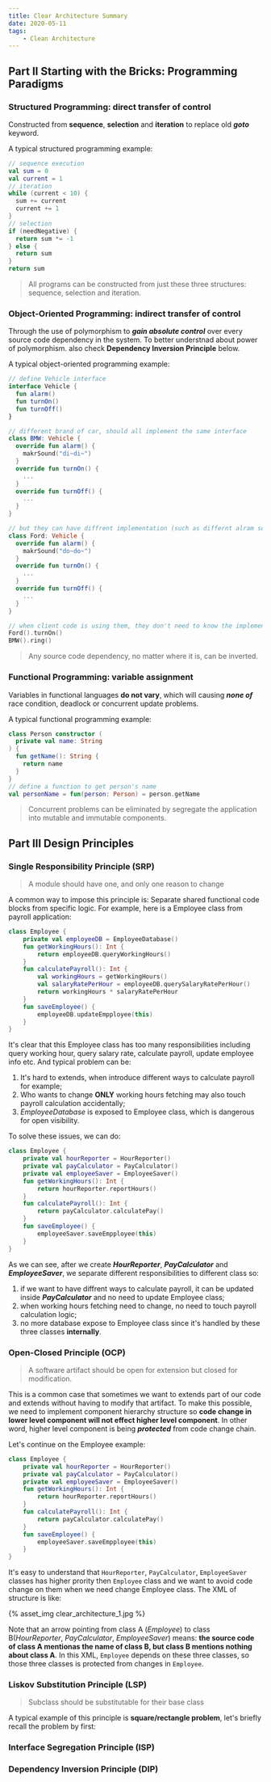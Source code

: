 ```yaml
---
title: Clear Architecture Summary
date: 2020-05-11
tags:
    - Clean Architecture
---
```


## Part II Starting with the Bricks: Programming Paradigms

### Structured Programming: direct transfer of control

Constructed from **sequence**, **selection** and **iteration** to replace old ***goto*** keyword.

A typical structured programming example:

```kotlin
// sequence execution
val sum = 0
val current = 1
// iteration
while (current < 10) {
  sum += current
  current += 1
}
// selection
if (needNegative) {
  return sum *= -1
} else {
  return sum
}
return sum
```

>All programs can be constructed from just these three structures: sequence, selection and iteration.

### Object-Oriented Programming: indirect transfer of control

Through the use of polymorphism to ***gain absolute control*** over every source code dependency in the system.
To better understnad about power of polymorphism. also check **Dependency Inversion Principle** below.

A typical object-oriented programming example:

```kotlin
// define Vehicle interface
interface Vehicle {
  fun alarm()
  fun turnOn()
  fun turnOff()
}

// different brand of car, should all implement the same interface
class BMW: Vehicle {
  override fun alarm() {
    makrSound("di~di~")
  }
  override fun turnOn() {
    ...
  }
  override fun turnOff() {
    ...
  }
}

// but they can have diffrent implementation (such as differnt alram sound)
class Ford: Vehicle {
  override fun alarm() {
    makrSound("do~do~")
  }
  override fun turnOn() {
    ...
  }
  override fun turnOff() {
    ...
  }
}

// when client code is using them, they don't need to know the implementation details
Ford().turnOn()
BMW().ring()
```

> Any source code dependency, no matter where it is, can be inverted.

### Functional Programming: variable assignment

Variables in functional languages **do not vary**, which will causing ***none of*** race condition, deadlock or concurrent update problems.

A typical functional programming example:

```kotlin
class Person constructor (
  private val name: String
) {
  fun getName(): String {
    return name
  }
}
// define a function to get person's name
val personName = fun(person: Person) = person.getName
```

> Concurrent problems can be eliminated by segregate the application into mutable and immutable components.

## Part III Design Principles

### Single Responsibility Principle (SRP)

> A module should have one, and only one reason to change

A common way to impose this principle is: Separate shared functional code blocks from specific logic. For example, here is a Employee class from payroll application:

```kotlin
class Employee {
    private val employeeDB = EmployeeDatabase()
    fun getWorkingHours(): Int {
        return employeeDB.queryWorkingHours()
    }
    fun calculatePayroll(): Int {
        val workingHours = getWorkingHours()
        val salaryRatePerHour = employeeDB.querySalaryRatePerHour()
        return workingHours * salaryRatePerHour
    }
    fun saveEmployee() {
        employeeDB.updateEmpployee(this)
    }
}
```

It's clear that this Employee class has too many responsibilities including query working hour, query salary rate, calculate payroll, update employee info etc. And typical problem can be:

1. It's hard to extends, when introduce different ways to calculate payroll for example;
2. Who wants to change **ONLY** working hours fetching may also touch payroll calculation accidentally;
3. *EmployeeDatabase* is exposed to Employee class, which is dangerous for open visibility.

To solve these issues, we can do:

```kotlin
class Employee {
    private val hourReporter = HourReporter()
    private val payCalculator = PayCalculator()
    private val employeeSaver = EmployeeSaver()
    fun getWorkingHours(): Int {
        return hourReporter.reportHours()
    }
    fun calculatePayroll(): Int {
        return payCalculator.calculatePay()
    }
    fun saveEmployee() {
        employeeSaver.saveEmpployee(this)
    }
}
```

As we can see, after we create ***HourReporter***, ***PayCalculator*** and ***EmployeeSaver***, we separate different responsibilities to different class so:

1. if we want to have diffrent ways to calculate payroll, it can be updated inside ***PayCalculator*** and no need to update Employee class;
2. when working hours fetching need to change, no need to touch payroll calculation logic;
3. no more database expose to Employee class since it's handled by these three classes **internally**.

### Open-Closed Principle (OCP)

> A software artifact should be open for extension but closed for modification.

This is a common case that sometimes we want to extends part of our code and extends without having to modify that artifact. To make this possible, we need to implement component hierarchy structure so **code change in lower level component will not effect higher level component**. In other word, higher level component is being ***protected*** from code change chain.

Let's continue on the Employee example:

```kotlin
class Employee {
    private val hourReporter = HourReporter()
    private val payCalculator = PayCalculator()
    private val employeeSaver = EmployeeSaver()
    fun getWorkingHours(): Int {
        return hourReporter.reportHours()
    }
    fun calculatePayroll(): Int {
        return payCalculator.calculatePay()
    }
    fun saveEmployee() {
        employeeSaver.saveEmpployee(this)
    }
}
```

It's easy to understand that `HourReporter`, `PayCalculator`, `EmployeeSaver` classes has higher prority then `Employee` class and we want to avoid code change on them when we need change Employee class. The XML of structure is like:

{% asset_img clear_architecture_1.jpg %}

Note that an arrow pointing from class A (*Employee*) to class B(*HourReporter*, *PayCalculator*, *EmployeeSaver*) means: **the source code of class A mentionas the name of class B, but class B mentions nothing about class A**. In this XML, `Employee` depends on these three classes, so those three classes is protected from changes in `Employee`.

### Liskov Substitution Principle (LSP)

> Subclass should be substitutable for their base class

A typical example of this principle is **square/rectangle problem**, let's briefly recall the problem by first:




### Interface Segregation Principle (ISP)

>


### Dependency Inversion Principle (DIP)

>
